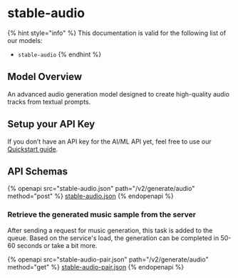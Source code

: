 # stable-audio

{% hint style="info" %}
This documentation is valid for the following list of our models:

* `stable-audio`
{% endhint %}

## Model Overview

An advanced audio generation model designed to create high-quality audio tracks from textual prompts.

## Setup your API Key

If you don’t have an API key for the AI/ML API yet, feel free to use our [Quickstart guide](https://docs.aimlapi.com/quickstart/setting-up).

## API Schemas

{% openapi src="stable-audio.json" path="/v2/generate/audio" method="post" %}
[stable-audio.json](stable-audio.json)
{% endopenapi %}

### Retrieve the generated music sample from the server <a href="#retrieve-the-generated-video-from-the-server" id="retrieve-the-generated-video-from-the-server"></a>

After sending a request for music generation, this task is added to the queue. Based on the service's load, the generation can be completed in 50-60 seconds or take a bit more.

{% openapi src="stable-audio-pair.json" path="/v2/generate/audio" method="get" %}
[stable-audio-pair.json](stable-audio-pair.json)
{% endopenapi %}
